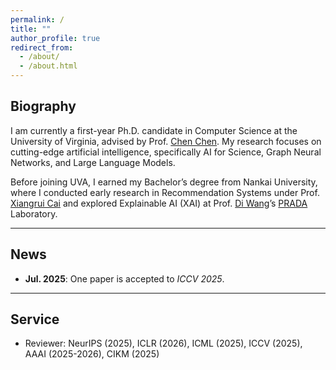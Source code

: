 ```yaml
---
permalink: /
title: ""
author_profile: true
redirect_from: 
  - /about/
  - /about.html
---
```


## Biography

I am currently a first-year Ph.D. candidate in Computer Science at the University of Virginia, advised by Prof. [Chen Chen](https://chenannie45.github.io/index.html). My research focuses on cutting-edge artificial intelligence, specifically AI for Science, Graph Neural Networks, and Large Language Models.

Before joining UVA, I earned my Bachelor’s degree from Nankai University, where I conducted early research in Recommendation Systems under Prof. [Xiangrui Cai](https://cc.nankai.edu.cn/2021/0323/c13620a549997/page.htm) and explored Explainable AI (XAI) at Prof. [Di Wang](https://shao3wangdi.github.io/)’s [PRADA](https://pradalab1.github.io/) Laboratory.


---
## News

- **Jul. 2025**: One paper is accepted to *ICCV 2025*.


---
## Service

- Reviewer: NeurIPS (2025), ICLR (2026), ICML (2025), ICCV (2025), AAAI (2025-2026), CIKM (2025)


